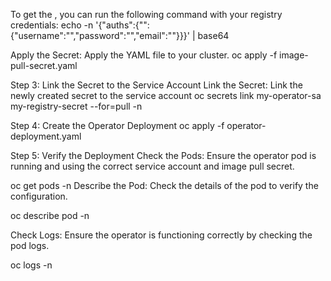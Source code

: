 To get the <base64-encoded-docker-config>, you can run the following command with your registry credentials:
echo -n '{"auths":{"<your-registry-server>":{"username":"<your-username>","password":"<your-password>","email":"<your-email>"}}}' | base64

Apply the Secret: Apply the YAML file to your cluster.
oc apply -f image-pull-secret.yaml

Step 3: Link the Secret to the Service Account
Link the Secret: Link the newly created secret to the service account
oc secrets link my-operator-sa my-registry-secret --for=pull -n <namespace>

Step 4:
Create the Operator Deployment
oc apply -f operator-deployment.yaml

Step 5: Verify the Deployment
Check the Pods: Ensure the operator pod is running and using the correct service account and image pull secret.

oc get pods -n <namespace>
Describe the Pod: Check the details of the pod to verify the configuration.

oc describe pod <operator-pod-name> -n <namespace>

Check Logs: Ensure the operator is functioning correctly by checking the pod logs.

oc logs <operator-pod-name> -n <namespace>
